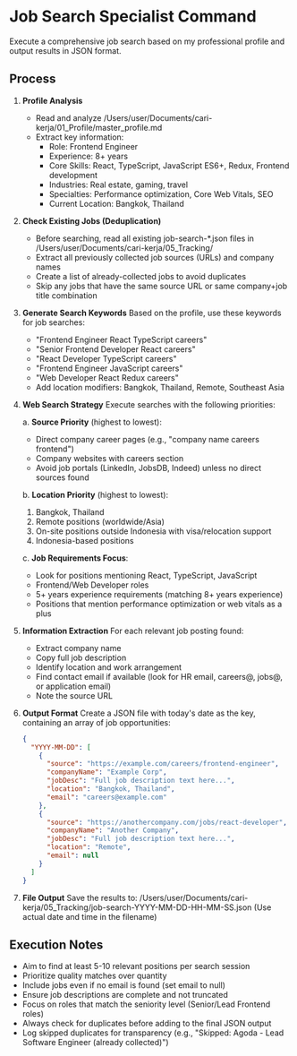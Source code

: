 # Job Search Specialist Command

Execute a comprehensive job search based on my professional profile and output results in JSON format.

## Process

1. **Profile Analysis**
   - Read and analyze /Users/user/Documents/cari-kerja/01_Profile/master_profile.md
   - Extract key information:
     - Role: Frontend Engineer
     - Experience: 8+ years
     - Core Skills: React, TypeScript, JavaScript ES6+, Redux, Frontend development
     - Industries: Real estate, gaming, travel
     - Specialties: Performance optimization, Core Web Vitals, SEO
     - Current Location: Bangkok, Thailand

2. **Check Existing Jobs (Deduplication)**
   - Before searching, read all existing job-search-*.json files in /Users/user/Documents/cari-kerja/05_Tracking/
   - Extract all previously collected job sources (URLs) and company names
   - Create a list of already-collected jobs to avoid duplicates
   - Skip any jobs that have the same source URL or same company+job title combination

3. **Generate Search Keywords**
   Based on the profile, use these keywords for job searches:
   - "Frontend Engineer React TypeScript careers"
   - "Senior Frontend Developer React careers"
   - "React Developer TypeScript careers"
   - "Frontend Engineer JavaScript careers"
   - "Web Developer React Redux careers"
   - Add location modifiers: Bangkok, Thailand, Remote, Southeast Asia

4. **Web Search Strategy**
   Execute searches with the following priorities:
   
   a. **Source Priority** (highest to lowest):
      - Direct company career pages (e.g., "company name careers frontend")
      - Company websites with careers section
      - Avoid job portals (LinkedIn, JobsDB, Indeed) unless no direct sources found
   
   b. **Location Priority** (highest to lowest):
      1. Bangkok, Thailand
      2. Remote positions (worldwide/Asia)
      3. On-site positions outside Indonesia with visa/relocation support
      4. Indonesia-based positions

   c. **Job Requirements Focus**:
      - Look for positions mentioning React, TypeScript, JavaScript
      - Frontend/Web Developer roles
      - 5+ years experience requirements (matching 8+ years experience)
      - Positions that mention performance optimization or web vitals as a plus

5. **Information Extraction**
   For each relevant job posting found:
   - Extract company name
   - Copy full job description
   - Identify location and work arrangement
   - Find contact email if available (look for HR email, careers@, jobs@, or application email)
   - Note the source URL

6. **Output Format**
   Create a JSON file with today's date as the key, containing an array of job opportunities:
   ```json
   {
     "YYYY-MM-DD": [
       {
         "source": "https://example.com/careers/frontend-engineer",
         "companyName": "Example Corp",
         "jobDesc": "Full job description text here...",
         "location": "Bangkok, Thailand",
         "email": "careers@example.com"
       },
       {
         "source": "https://anothercompany.com/jobs/react-developer",
         "companyName": "Another Company",
         "jobDesc": "Full job description text here...",
         "location": "Remote",
         "email": null
       }
     ]
   }
   ```

7. **File Output**
   Save the results to: /Users/user/Documents/cari-kerja/05_Tracking/job-search-YYYY-MM-DD-HH-MM-SS.json
   (Use actual date and time in the filename)

## Execution Notes
- Aim to find at least 5-10 relevant positions per search session
- Prioritize quality matches over quantity
- Include jobs even if no email is found (set email to null)
- Ensure job descriptions are complete and not truncated
- Focus on roles that match the seniority level (Senior/Lead Frontend roles)
- Always check for duplicates before adding to the final JSON output
- Log skipped duplicates for transparency (e.g., "Skipped: Agoda - Lead Software Engineer (already collected)")